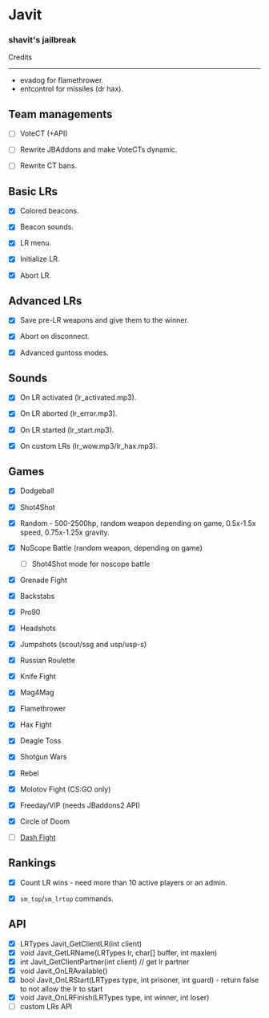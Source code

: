 # Javit
### shavit's jailbreak

Credits
___

* evadog for flamethrower.
* entcontrol for missiles (dr hax).

Team managements
--
- [ ] VoteCT (+API)
- [ ] Rewrite JBAddons and make VoteCTs dynamic.
- [ ] Rewrite CT bans.


Basic LRs
--
- [x] Colored beacons.
- [x] Beacon sounds.
- [x] LR menu.
- [x] Initialize LR.
- [x] Abort LR.


Advanced LRs
--
- [x] Save pre-LR weapons and give them to the winner.
- [x] Abort on disconnect.
- [x] Advanced guntoss modes.


Sounds
--
- [x] On LR activated (lr_activated.mp3).
- [x] On LR aborted (lr_error.mp3).
- [x] On LR started (lr_start.mp3).
- [x] On custom LRs (lr_wow.mp3/lr_hax.mp3).


Games
--
- [x] Dodgeball
- [x] Shot4Shot
- [x] Random - 500-2500hp, random weapon depending on game, 0.5x-1.5x speed, 0.75x-1.25x gravity.
- [x] NoScope Battle (random weapon, depending on game)
    - [ ] Shot4Shot mode for noscope battle
- [x] Grenade Fight
- [x] Backstabs
- [x] Pro90
- [x] Headshots
- [x] Jumpshots (scout/ssg and usp/usp-s)
- [x] Russian Roulette
- [x] Knife Fight
- [x] Mag4Mag
- [x] Flamethrower
- [x] Hax Fight
- [x] Deagle Toss
- [x] Shotgun Wars
- [x] Rebel
- [x] Molotov Fight (CS:GO only)
- [x] Freeday/VIP (needs JBaddons2 API)
- [x] Circle of Doom
- [ ] [Dash Fight](https://gist.github.com/7b64ebe83843e710d2542b456650d76b)


Rankings
--
- [x] Count LR wins - need more than 10 active players or an admin.
- [x] `sm_top`/`sm_lrtop` commands.


API
--
- [x] LRTypes Javit_GetClientLR(int client)
- [x] void Javit_GetLRName(LRTypes lr, char[] buffer, int maxlen)
- [x] int Javit_GetClientPartner(int client) // get lr partner
- [x] void Javit_OnLRAvailable()
- [x] bool Javit_OnLRStart(LRTypes type, int prisoner, int guard) - return false to not allow the lr to start
- [x] void Javit_OnLRFinish(LRTypes type, int winner, int loser)
- [ ] custom LRs API
